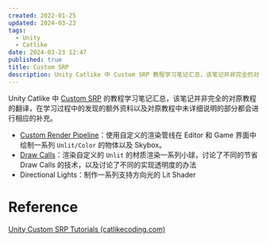 ```yaml
---
created: 2022-01-25
updated: 2024-03-23
tags:
  - Unity
  - Catlike
date: 2024-03-23 12:47
published: true
title: Custom SRP
description: Unity Catlike 中 Custom SRP 教程学习笔记汇总，该笔记并非完全的对原教程的翻译，在学习过程中的发现的额外资料以及对原教程中未详细说明的部分都会进行相应的补充。
---
```


Unity Catlike 中 [Custom SRP]([unity_custom_srp_tutorials_(catlikecoding.com)](https://catlikecoding.com/unity/tutorials/custom-srp/)) 的教程学习笔记汇总，该笔记并非完全的对原教程的翻译，在学习过程中的发现的额外资料以及对原教程中未详细说明的部分都会进行相应的补充。

- [Custom Render Pipeline](/custom_render_pipeline)：使用自定义的渲染管线在 Editor 和 Game 界面中绘制一系列 `Unlit/Color` 的物体以及 Skybox。
- [Draw Calls](/draw_calls)：渲染自定义的 `Unlit` 的材质渲染一系列小球，讨论了不同的节省 Draw Calls 的技术，以及讨论了不同的实现透明度的办法
- Directional Lights：制作一系列支持方向光的 Lit Shader

# Reference

[Unity Custom SRP Tutorials (catlikecoding.com)](https://catlikecoding.com/unity/tutorials/custom-srp/)


